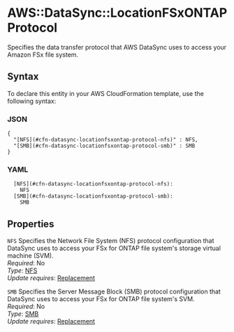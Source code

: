 # AWS::DataSync::LocationFSxONTAP Protocol<a name="aws-properties-datasync-locationfsxontap-protocol"></a>

Specifies the data transfer protocol that AWS DataSync uses to access your Amazon FSx file system\.

## Syntax<a name="aws-properties-datasync-locationfsxontap-protocol-syntax"></a>

To declare this entity in your AWS CloudFormation template, use the following syntax:

### JSON<a name="aws-properties-datasync-locationfsxontap-protocol-syntax.json"></a>

```
{
  "[NFS](#cfn-datasync-locationfsxontap-protocol-nfs)" : NFS,
  "[SMB](#cfn-datasync-locationfsxontap-protocol-smb)" : SMB
}
```

### YAML<a name="aws-properties-datasync-locationfsxontap-protocol-syntax.yaml"></a>

```
  [NFS](#cfn-datasync-locationfsxontap-protocol-nfs):
    NFS
  [SMB](#cfn-datasync-locationfsxontap-protocol-smb):
    SMB
```

## Properties<a name="aws-properties-datasync-locationfsxontap-protocol-properties"></a>

`NFS` <a name="cfn-datasync-locationfsxontap-protocol-nfs"></a>
Specifies the Network File System \(NFS\) protocol configuration that DataSync uses to access your FSx for ONTAP file system's storage virtual machine \(SVM\)\.  
_Required_: No  
_Type_: [NFS](aws-properties-datasync-locationfsxontap-nfs.md)  
_Update requires_: [Replacement](https://docs.aws.amazon.com/AWSCloudFormation/latest/UserGuide/using-cfn-updating-stacks-update-behaviors.html#update-replacement)

`SMB` <a name="cfn-datasync-locationfsxontap-protocol-smb"></a>
Specifies the Server Message Block \(SMB\) protocol configuration that DataSync uses to access your FSx for ONTAP file system's SVM\.  
_Required_: No  
_Type_: [SMB](aws-properties-datasync-locationfsxontap-smb.md)  
_Update requires_: [Replacement](https://docs.aws.amazon.com/AWSCloudFormation/latest/UserGuide/using-cfn-updating-stacks-update-behaviors.html#update-replacement)
